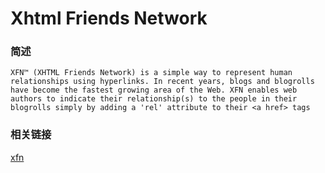 Xhtml Friends Network
=============================

### 简述
    XFN™ (XHTML Friends Network) is a simple way to represent human relationships using hyperlinks. In recent years, blogs and blogrolls have become the fastest growing area of the Web. XFN enables web authors to indicate their relationship(s) to the people in their blogrolls simply by adding a 'rel' attribute to their <a href> tags

### 相关链接
  [xfn](http://gmpg.org/xfn/)